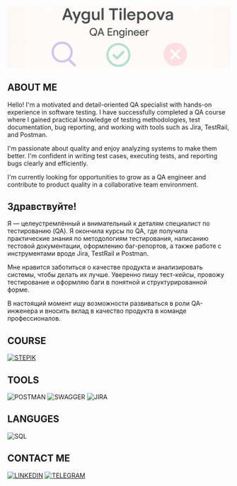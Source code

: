![HEADER](https://github.com/aygulyWeb/aygulyQA/blob/main/assets/qa2.png)

## ABOUT ME 
Hello! 
I'm a motivated and detail-oriented QA specialist with hands-on experience in software testing. I have successfully completed a QA course where I gained practical knowledge of testing methodologies, test documentation, bug reporting, and working with tools such as Jira, TestRail, and Postman.

I'm passionate about quality and enjoy analyzing systems to make them better. I'm confident in writing test cases, executing tests, and reporting bugs clearly and efficiently.

I'm currently looking for opportunities to grow as a QA engineer and contribute to product quality in a collaborative team environment.

## Здравствуйте!
Я — целеустремлённый и внимательный к деталям специалист по тестированию (QA). Я окончила курсы по QA, где получила практические знания по методологиям тестирования, написанию тестовой документации, оформлению баг-репортов, а также работе с инструментами вроде Jira, TestRail и Postman.

Мне нравится заботиться о качестве продукта и анализировать системы, чтобы делать их лучше. Уверенно пишу тест-кейсы, провожу тестирование и оформляю баги в понятной и структурированной форме.

В настоящий момент ищу возможности развиваться в роли QA-инженера и вносить вклад в качество продукта в команде профессионалов.

## COURSE

[![STEPIK](https://img.shields.io/badge/-STEPIK-black)](https://stepik.org/cert/2879458)  

## TOOLS 
![POSTMAN](https://img.shields.io/badge/-POSTMAN-orange)
![SWAGGER](https://img.shields.io/badge/-SWAGGER-85ea2d)
![JIRA](https://img.shields.io/badge/-JIRA-blue)

## LANGUGES

![SQL](https://img.shields.io/badge/-SQL-8A2BE2)

## CONTACT ME

[![LINKEDIN](https://img.shields.io/badge/-LINKEDIN-blue)](https://www.linkedin.com/in/aygul-tilepova/) 
[![TELEGRAM](https://img.shields.io/badge/-TELEGRAM-blue)](https://www.t.me/ayguly_t)